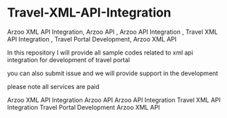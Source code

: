 # Travel-XML-API-Integration
Arzoo XML API Integration,  Arzoo API  , Arzoo API Integration ,  Travel XML API Integration , Travel Portal Development,    Arzoo XML API 

In this repository I will provide all sample codes related to xml api integration for development of travel portal 

you can also submit issue and we will provide support in the development

please note all services are paid 

Arzoo XML API Integration
Arzoo API
Arzoo API Integration 
Travel XML API Integration
Travel Portal Development
Arzoo XML API 
